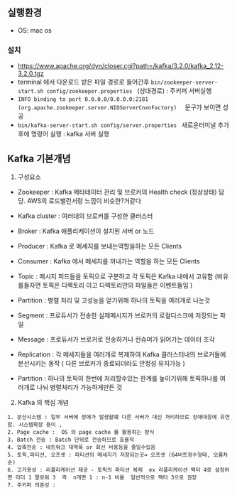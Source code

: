 ## 실행환경

- OS: mac os



### 설치

- https://www.apache.org/dyn/closer.cgi?path=/kafka/3.2.0/kafka_2.12-3.2.0.tgz 
- terminal 에서 다운로드 받은 파일 경로로 들어간후 ```bin/zookeeper-server-start.sh config/zookeeper.properties ``` (상대경로) : 주키퍼 서버실행 
- ```INFO binding to port 0.0.0.0/0.0.0.0:2181 (org.apache.zookeeper.server.NIOServerCnxnFactory)  ``` 문구가 보이면 성공 
- ```bin/kafka-server-start.sh config/server.properties ``` 새로운터미널 추가후에 명령어 실행  : kafka 서버 실행





## Kafka 기본개념

1. 구성요소 

- Zookeeper           : Kafka 메타데이터 관리 및 브로커의 Health check (정상상태) 담당. AWS의 로드밸런서랑 느낌이 비슷한?거같다 
- Kafka cluster       : 여러대의 브로커를 구성한 클러스터  
- Broker              : Kafka 애플리케이션이 설치된 서버 or 노드  
- Producer            : Kafka 로 메세지를 보내는역할을하는 모든 Clients 
- Consumer            : Kafka 에서 메세지를 꺼내가는 역할을 하는 모든 Clients 
- Topic               : 메시지 피드들을 토픽으로 구분하고 각 토픽은 Kafka 내에서 고유함 (비유를들자면 토픽은 디렉토리 이고 디렉토리안의 파일들은 이벤트들임 )
- Partition           : 병렬 처리 및 고성능을 얻기위해 하나의 토픽을 여러개로 나눈것  
- Segment             :  프로듀서가 전송한 실제메시지가 브로커의 로컬디스크에 저장되는 파일  
- Message             :  프로듀서가 브로커로 전송하거나 컨슈머가 읽어가는 데이터 조각 


- Replication : 각 메세지들을 여러개로 복제하여 Kafka 클러스터내의 브로커들에 분산시키는 동작  ( 다른 브로커가 종료되더라도 안정성 유지가능 )
- Partition  : 하나의 토픽이 한번에 처리할수있는 한계를 높이기위해 토픽하나를 여러개로 나눠 병렬처리가 가능하게만든 것 

2. Kafka 의 핵심 개념 

``` 
1. 분산시스템 : 일부 서버에 장애가 발생할떄 다른 서버가 대신 처리하므로 장애대응에 유연함. 시스템확장 용이 ,
2. Page cache :  OS 의 page cache 를 활용하는 방식
3. Batch 전송 : Batch 단위로 전송하므로 효율적 
4. 압축전송 : 네트워크 대역폭 or 회선 비용등을 줄일수있음 
5. 토픽,파티션, 오프셋 : 파티션의 메세지가 저장되는곳= 오프셋 (64비트정수형태, 오름차순)
6. 고가용성 : 리플리케이션 제공 - 토픽의 파티션 복제  ex 리플리케이션 팩터 4로 설정하면 리더 1 팔로워 3  즉  n개면 1 : n-1 비율  일반적으로 팩터 3으로 권장 
7. 주키퍼 의존성 : 
```

